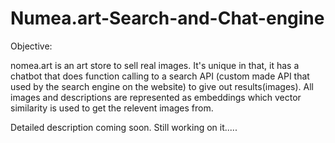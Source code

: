 # Numea.art-Search-and-Chat-engine
Objective:

nomea.art is an art store to sell real images. It's unique in that, it has a chatbot that does function calling to a search API (custom made API that used by the search engine on the website) to give out results(images).
All images and descriptions are represented as embeddings which vector similarity is used to get the relevent images from.

Detailed description coming soon. Still working on it.....
